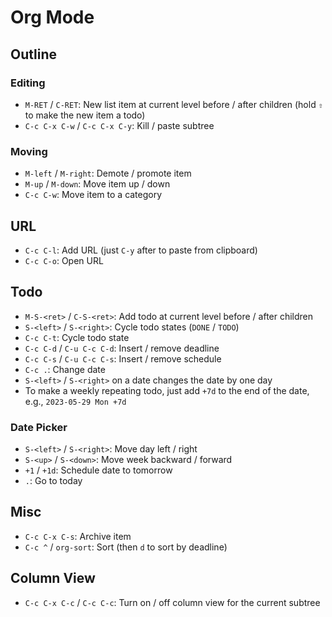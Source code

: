 # Org Mode

## Outline

### Editing

- `M-RET` / `C-RET`: New list item at current level before / after children (hold `⇧` to make the new item a todo)
- `C-c C-x C-w` / `C-c C-x C-y`: Kill / paste subtree

### Moving

- `M-left` / `M-right`: Demote / promote item
- `M-up` / `M-down`: Move item up / down
- `C-c C-w`: Move item to a category

## URL

- `C-c C-l`: Add URL (just `C-y` after to paste from clipboard)
- `C-c C-o`: Open URL

## Todo

- `M-S-<ret>` / `C-S-<ret>`: Add todo at current level before / after children
- `S-<left>` / `S-<right>`: Cycle todo states (`DONE` / `TODO`)
- `C-c C-t`: Cycle todo state
- `C-c C-d` / `C-u C-c C-d`: Insert / remove deadline
- `C-c C-s` / `C-u C-c C-s`: Insert / remove schedule
- `C-c .`: Change date
- `S-<left>` / `S-<right>` on a date changes the date by one day
- To make a weekly repeating todo, just add `+7d` to the end of the date, e.g., `2023-05-29 Mon +7d`

### Date Picker

- `S-<left>` / `S-<right>`: Move day left / right
- `S-<up>` / `S-<down>`: Move week backward / forward
- `+1` / `+1d`: Schedule date to tomorrow
- `.`: Go to today

## Misc

- `C-c C-x C-s`: Archive item
- `C-c ^` / `org-sort`: Sort (then `d` to sort by deadline)

## Column View

- `C-c C-x C-c` / `C-c C-c`: Turn on / off column view for the current subtree
